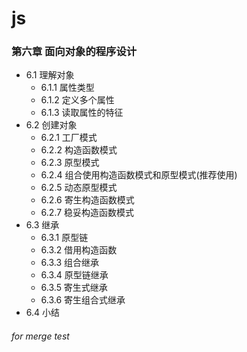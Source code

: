 # js

### 第六章 面向对象的程序设计

- 6.1 理解对象
  - 6.1.1 属性类型
  - 6.1.2 定义多个属性
  - 6.1.3 读取属性的特征
- 6.2 创建对象
  - 6.2.1 工厂模式
  - 6.2.2 构造函数模式
  - 6.2.3 原型模式
  - 6.2.4 组合使用构造函数模式和原型模式(推荐使用)
  - 6.2.5 动态原型模式
  - 6.2.6 寄生构造函数模式
  - 6.2.7 稳妥构造函数模式
- 6.3 继承
  - 6.3.1 原型链
  - 6.3.2 借用构造函数
  - 6.3.3 组合继承
  - 6.3.4 原型链继承
  - 6.3.5 寄生式继承
  - 6.3.6 寄生组合式继承
- 6.4 小结

###### for merge test
